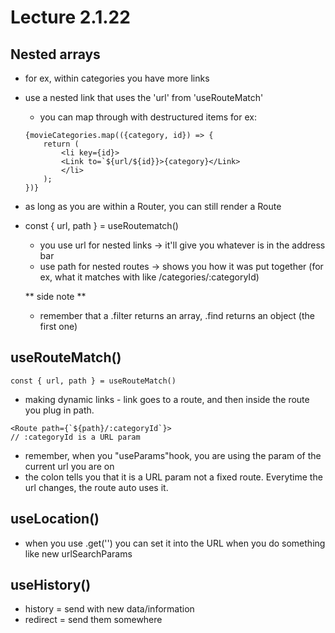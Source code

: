 # Lecture 2.1.22

## Nested arrays

- for ex, within categories you have more links
- use a nested link that uses the 'url' from 'useRouteMatch'
  - you can map through with destructured items for ex:
  ```
  {movieCategories.map(({category, id}) => {
      return (
          <li key={id}>
          <Link to=`${url/${id}}>{category}</Link>
          </li>
      );
  })}
  ```
- as long as you are within a Router, you can still render a Route
- const { url, path } = useRoutematch()

  - you use url for nested links -> it'll give you whatever is in the address bar
  - use path for nested routes -> shows you how it was put together (for ex, what it matches with like /categories/:categoryId)

  ** side note **

  - remember that a .filter returns an array, .find returns an object (the first one)

## useRouteMatch()

```
const { url, path } = useRouteMatch()
```

- making dynamic links - link goes to a route, and then inside the route you plug in path.

```
<Route path={`${path}/:categoryId`}>
// :categoryId is a URL param
```

- remember, when you "useParams"hook, you are using the param of the current url you are on
- the colon tells you that it is a URL param not a fixed route. Everytime the url changes, the route auto uses it.

## useLocation()

- when you use .get('') you can set it into the URL when you do something like new urlSearchParams

## useHistory()

- history = send with new data/information
- redirect = send them somewhere
